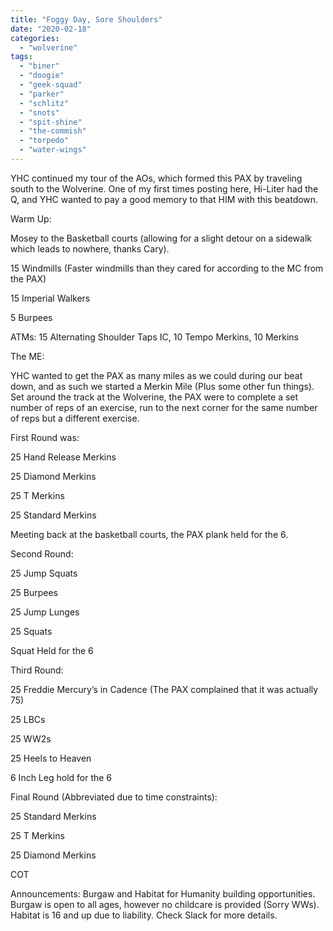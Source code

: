 ```yaml
---
title: "Foggy Day, Sore Shoulders"
date: "2020-02-18"
categories: 
  - "wolverine"
tags: 
  - "biner"
  - "doogie"
  - "geek-squad"
  - "parker"
  - "schlitz"
  - "snots"
  - "spit-shine"
  - "the-commish"
  - "torpedo"
  - "water-wings"
---
```


YHC continued my tour of the AOs, which formed this PAX by traveling south to the Wolverine. One of my first times posting here, Hi-Liter had the Q, and YHC wanted to pay a good memory to that HIM with this beatdown. 

Warm Up:

Mosey to the Basketball courts (allowing for a slight detour on a sidewalk which leads to nowhere, thanks Cary).

15 Windmills (Faster windmills than they cared for according to the MC from the PAX)

15 Imperial Walkers

5 Burpees

ATMs: 15 Alternating Shoulder Taps IC, 10 Tempo Merkins, 10 Merkins

The ME:

YHC wanted to get the PAX as many miles as we could during our beat down, and as such we started a Merkin Mile (Plus some other fun things). Set around the track at the Wolverine, the PAX were to complete a set number of reps of an exercise, run to the next corner for the same number of reps but a different exercise. 

First Round was:

25 Hand Release Merkins

25 Diamond Merkins

25 T Merkins

25 Standard Merkins

Meeting back at the basketball courts, the PAX plank held for the 6.

Second Round:

25 Jump Squats

25 Burpees

25 Jump Lunges

25 Squats

Squat Held for the 6

Third Round:

25 Freddie Mercury’s in Cadence (The PAX complained that it was actually 75)

25 LBCs 

25 WW2s

25 Heels to Heaven 

6 Inch Leg hold for the 6

Final Round (Abbreviated due to time constraints): 

25 Standard Merkins

25 T Merkins

25 Diamond Merkins 

COT

Announcements: Burgaw and Habitat for Humanity building opportunities. Burgaw is open to all ages, however no childcare is provided (Sorry WWs). Habitat is 16 and up due to liability. Check Slack for more details.

